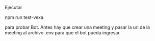 Ejecutar

npm run test-vexa

para probar Bot. Antes hay que crear una meeting y pasar la url de la meeting al archivo .env para que el bot pueda ingresar.